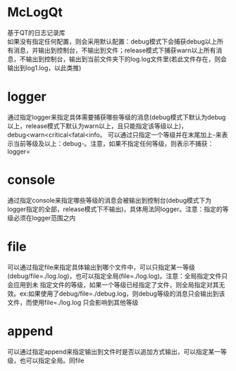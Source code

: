 # McLogQt
基于QT的日志记录库<br/>
如果没有指定任何配置，则会采用默认配置：debug模式下会捕获debug以上所有消息，并输出到控制台，不输出到文件；release模式下捕获warn以上所有消息，不输出到控制台，输出到当前文件夹下的log.log文件里(若此文件存在，则会输出到log1.log，以此类推)

# logger
通过指定logger来指定具体需要捕获哪些等级的消息(debug模式下默认为debug以上，release模式下默认为warn以上，且只能指定该等级以上)，debug<warn<critical<fatal<info。
可以通过只指定一个等级并在末尾加上-来表示当前等级及以上：debug-。注意，如果不指定任何等级，则表示不捕获：logger=
# console
通过指定console来指定哪些等级的消息会被输出到控制台(debug模式下为logger指定的全部，release模式下不输出)，具体用法同logger。注意：指定的等级必须在logger范围之内
# file
可以通过指定file来指定具体输出到哪个文件中，可以只指定某一等级(debug/file=./log.log)，也可以指定全局(file=./log.log)。注意：全局指定文件只会应用到未
指定文件的等级，如果一个等级已经指定了文件，则全局指定对其无效。ex:如果使用了debug/file=./debug.log，则debug等级的消息只会输出到该文件，而使用file=./log.log
只会影响到其他等级
# append
可以通过指定append来指定输出到文件时是否以追加方式输出，可以指定某一等级，也可以指定全局。同file
